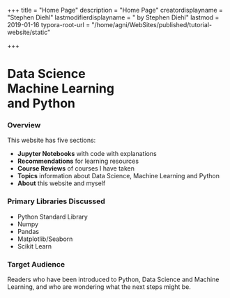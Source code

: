 +++
title = "Home Page"
description = "Home Page"
creatordisplayname = "Stephen Diehl"
lastmodifierdisplayname = " by Stephen Diehl"
lastmod = 2019-01-16
typora-root-url = "/home/agni/WebSites/published/tutorial-website/static"

+++

# Data Science<br/> Machine Learning<br/> and Python

### Overview

This website has five sections:

* **Jupyter Notebooks** with code with explanations
* **Recommendations** for learning resources
* **Course Reviews** of courses I have taken
* **Topics** information about Data Science, Machine Learning and Python
* **About** this website and myself

### Primary Libraries Discussed 
- Python Standard Library
- Numpy
- Pandas
- Matplotlib/Seaborn
- Scikit Learn

### Target Audience

Readers who have been introduced to Python, Data Science and Machine Learning, and who are wondering what the next steps might be.